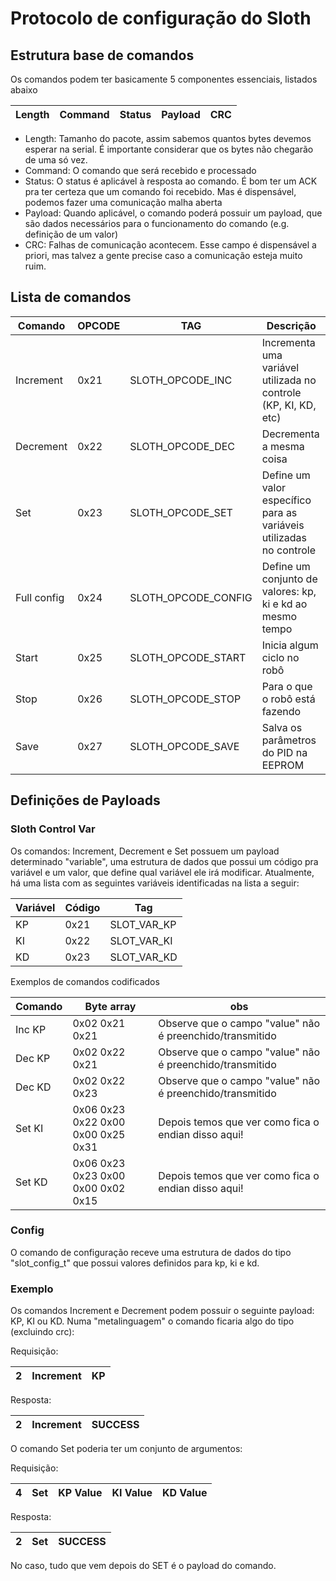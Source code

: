 # Protocolo de configuração do Sloth

## Estrutura base de comandos

Os comandos podem ter basicamente 5 componentes essenciais, listados abaixo

| Length | Command | Status | Payload | CRC|
| ------ | ------  | ------ |   ---   | -- |

- Length: Tamanho do pacote, assim sabemos quantos bytes devemos esperar na serial. É importante considerar que os bytes não chegarão de uma só vez.
- Command: O comando que será recebido e processado
- Status: O status é aplicável à resposta ao comando. É bom ter um ACK pra ter certeza que um comando foi recebido. Mas é dispensável, podemos fazer uma comunicação malha aberta
- Payload: Quando aplicável, o comando poderá possuir um payload, que são dados necessários para o funcionamento do comando (e.g. definição de um valor)
- CRC: Falhas de comunicação acontecem. Esse campo é dispensável a priori, mas talvez a gente precise caso a comunicação esteja muito ruim.

## Lista de comandos

|Comando | OPCODE | TAG| Descrição|
| -----  | ------ | ------ | --- |
| Increment | 0x21 | SLOTH_OPCODE_INC | Incrementa uma variável utilizada no controle (KP, KI, KD, etc) |
| Decrement | 0x22 | SLOTH_OPCODE_DEC | Decrementa a mesma coisa|
| Set | 0x23 | SLOTH_OPCODE_SET | Define um valor específico para as variáveis utilizadas no controle |
| Full config | 0x24 | SLOTH_OPCODE_CONFIG | Define um conjunto de valores: kp, ki e kd ao mesmo tempo |
| Start | 0x25 | SLOTH_OPCODE_START | Inicia algum ciclo no robô |
| Stop | 0x26 | SLOTH_OPCODE_STOP | Para o que o robô está fazendo |
| Save | 0x27 | SLOTH_OPCODE_SAVE | Salva os parâmetros do PID na EEPROM |

## Definições de Payloads

### Sloth Control Var

Os comandos: Increment, Decrement e Set possuem um payload determinado "variable", uma estrutura de dados que possui um código pra variável e um valor, que define qual variável ele irá modificar. Atualmente, há uma lista com as seguintes variáveis identificadas na lista a seguir:

| Variável | Código | Tag |
| -------  |  ----- | --- |
| KP 	| 0x21 | SLOT_VAR_KP |
| KI 	| 0x22 | SLOT_VAR_KI |
| KD 	| 0x23 | SLOT_VAR_KD |

Exemplos de comandos codificados

| Comando | Byte array | obs|
| ----    | ---- | -- |
| Inc KP | 0x02 0x21 0x21 | Observe que o campo "value" não é preenchido/transmitido |
| Dec KP | 0x02 0x22 0x21 | Observe que o campo "value" não é preenchido/transmitido |
| Dec KD | 0x02 0x22 0x23 | Observe que o campo "value" não é preenchido/transmitido |
| Set KI | 0x06 0x23 0x22 0x00 0x00 0x25 0x31 | Depois temos que ver como fica o endian disso aqui! |
| Set KD | 0x06 0x23 0x23 0x00 0x00 0x02 0x15 | Depois temos que ver como fica o endian disso aqui! |

### Config

O comando de configuração receve uma estrutura de dados do tipo "slot_config_t" que possui valores definidos para kp, ki e kd.

### Exemplo
Os comandos Increment e Decrement podem possuir o seguinte payload: KP, KI ou KD. Numa "metalinguagem" o comando ficaria algo do tipo (excluindo crc):

Requisição:

|2 | Increment | KP |
| -----  | ------ | ------ |

Resposta:

|2 | Increment | SUCCESS |
| -----  | ------ | ------ |


O comando Set poderia ter um conjunto de argumentos:

Requisição:

|4 | Set | KP Value | KI Value | KD Value |
| -----  | -- | ---- | --- | --- |

Resposta:

|2 | Set | SUCCESS |
| -----  | ------ | ------ |

No caso, tudo que vem depois do SET é o payload do comando.